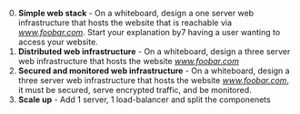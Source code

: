 0. **Simple web stack** - On a whiteboard, design a one server web infrastructure that hosts the website that is reachable via *www.foobar.com*. Start your explanation by7 having a user wanting to access your website.
1. **Distributed web infrastructure** - On a whiteboard, design a three server web infrastructure that hosts the website *www.foobar.com*
2. **Secured and monitored web infrastructure** - On a whiteboard, design a three server web infrastructure that hosts the website *www.foobar.com*, it must be secured, serve encrypted traffic, and be monitored.
3. **Scale up** - Add 1 server, 1 load-balancer and split the componenets
